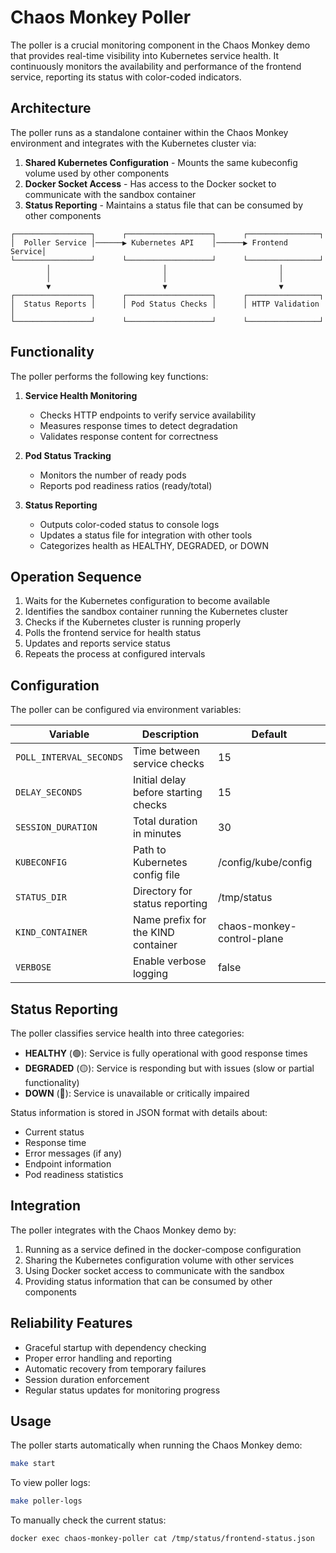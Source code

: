 # Chaos Monkey Poller

The poller is a crucial monitoring component in the Chaos Monkey demo that provides real-time visibility into Kubernetes service health. It continuously monitors the availability and performance of the frontend service, reporting its status with color-coded indicators.

## Architecture

The poller runs as a standalone container within the Chaos Monkey environment and integrates with the Kubernetes cluster via:

1. **Shared Kubernetes Configuration** - Mounts the same kubeconfig volume used by other components
2. **Docker Socket Access** - Has access to the Docker socket to communicate with the sandbox container
3. **Status Reporting** - Maintains a status file that can be consumed by other components

```
┌─────────────────┐      ┌───────────────────┐      ┌────────────────┐
│  Poller Service │──────▶ Kubernetes API    │──────▶ Frontend Service│
└─────────────────┘      └───────────────────┘      └────────────────┘
        │                         │                         │
        │                         │                         │
        ▼                         ▼                         ▼
┌─────────────────┐      ┌───────────────────┐      ┌────────────────┐
│  Status Reports │      │ Pod Status Checks │      │ HTTP Validation │
└─────────────────┘      └───────────────────┘      └────────────────┘
```

## Functionality

The poller performs the following key functions:

1. **Service Health Monitoring**
   - Checks HTTP endpoints to verify service availability
   - Measures response times to detect degradation
   - Validates response content for correctness

2. **Pod Status Tracking**
   - Monitors the number of ready pods
   - Reports pod readiness ratios (ready/total)

3. **Status Reporting**
   - Outputs color-coded status to console logs
   - Updates a status file for integration with other tools
   - Categorizes health as HEALTHY, DEGRADED, or DOWN

## Operation Sequence

1. Waits for the Kubernetes configuration to become available
2. Identifies the sandbox container running the Kubernetes cluster
3. Checks if the Kubernetes cluster is running properly
4. Polls the frontend service for health status
5. Updates and reports service status
6. Repeats the process at configured intervals

## Configuration

The poller can be configured via environment variables:

| Variable | Description | Default |
|----------|-------------|---------|
| `POLL_INTERVAL_SECONDS` | Time between service checks | 15 |
| `DELAY_SECONDS` | Initial delay before starting checks | 15 |
| `SESSION_DURATION` | Total duration in minutes | 30 |
| `KUBECONFIG` | Path to Kubernetes config file | /config/kube/config |
| `STATUS_DIR` | Directory for status reporting | /tmp/status |
| `KIND_CONTAINER` | Name prefix for the KIND container | chaos-monkey-control-plane |
| `VERBOSE` | Enable verbose logging | false |

## Status Reporting

The poller classifies service health into three categories:

- **HEALTHY** (🟢): Service is fully operational with good response times
- **DEGRADED** (🟡): Service is responding but with issues (slow or partial functionality)
- **DOWN** (🔴): Service is unavailable or critically impaired

Status information is stored in JSON format with details about:
- Current status
- Response time
- Error messages (if any)
- Endpoint information
- Pod readiness statistics

## Integration

The poller integrates with the Chaos Monkey demo by:

1. Running as a service defined in the docker-compose configuration
2. Sharing the Kubernetes configuration volume with other services
3. Using Docker socket access to communicate with the sandbox
4. Providing status information that can be consumed by other components

## Reliability Features

- Graceful startup with dependency checking
- Proper error handling and reporting
- Automatic recovery from temporary failures
- Session duration enforcement
- Regular status updates for monitoring progress

## Usage

The poller starts automatically when running the Chaos Monkey demo:

```bash
make start
```

To view poller logs:

```bash
make poller-logs
```

To manually check the current status:

```bash
docker exec chaos-monkey-poller cat /tmp/status/frontend-status.json
``` 